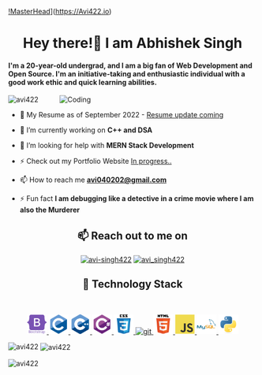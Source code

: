 [!MasterHead](https://1.bp.blogspot.com/-7A4WynwLsMw/XbBpCXG8fHI/AAAAAAAAMt4/uOa1bpLskYgrwGbllhSu2SDj_Mig8SXJQCLcBGAsYHQ/s1600/2000_600px.gif)](https://Avi422.io)
<h1 align="center">Hey there!👋 I am Abhishek Singh</h1>
<h4 align="left">I'm a 20-year-old undergrad, and I am a big fan of Web Development and Open Source. I'm an initiative-taking and enthusiastic individual with a good work ethic and quick learning abilities.</h4>
<img align="right" alt="Coding" width="400" src="https://cdn.videoplasty.com/animation/chill-coding-programming-lo-fi-animation-stock-animation-21874-1280x720.jpg">


<p align="left"> <img src="https://komarev.com/ghpvc/?username=avi422&label=Profile%20views&color=0e75b6&style=flat" alt="avi422" /> </p>

<p align="center">

- 📃 My Resume as of September 2022 - <a href = "###">Resume update coming</a>

- 🔭 I’m currently working on **C++ and DSA**

- 🤔 I’m looking for help with **MERN Stack Development**

- ⚡ Check out my Portfolio Website <a href = "###">In progress..</a>

- 📫 How to reach me **avi040202@gmail.com**

- ⚡ Fun fact **I am debugging like a detective in a crime movie where I am also the Murderer**

<h2 align="center">📫 Reach out to me on</h2>
<p align="center">
<a href="https://linkedin.com/in/avi-singh422" target="blank"><img align="center" src="https://raw.githubusercontent.com/rahuldkjain/github-profile-readme-generator/master/src/images/icons/Social/linked-in-alt.svg" alt="avi-singh422" height="30" width="40" /></a>
<a href="https://instagram.com/avi_singh422" target="blank"><img align="center" src="https://raw.githubusercontent.com/rahuldkjain/github-profile-readme-generator/master/src/images/icons/Social/instagram.svg" alt="avi_singh422" height="30" width="40" /></a>
</p>

<h2 align="center"> 🔭 Technology Stack</h2>
<br>
<p align="center"> <a href="https://getbootstrap.com" target="_blank" rel="noreferrer"> <img src="https://raw.githubusercontent.com/devicons/devicon/master/icons/bootstrap/bootstrap-plain-wordmark.svg" alt="bootstrap" width="40" height="40"/> </a> <a href="https://www.cprogramming.com/" target="_blank" rel="noreferrer"> <img src="https://raw.githubusercontent.com/devicons/devicon/master/icons/c/c-original.svg" alt="c" width="40" height="40"/> </a> <a href="https://www.w3schools.com/cpp/" target="_blank" rel="noreferrer"> <img src="https://raw.githubusercontent.com/devicons/devicon/master/icons/cplusplus/cplusplus-original.svg" alt="cplusplus" width="40" height="40"/> </a> <a href="https://www.w3schools.com/cs/" target="_blank" rel="noreferrer"> <img src="https://raw.githubusercontent.com/devicons/devicon/master/icons/csharp/csharp-original.svg" alt="csharp" width="40" height="40"/> </a> <a href="https://www.w3schools.com/css/" target="_blank" rel="noreferrer"> <img src="https://raw.githubusercontent.com/devicons/devicon/master/icons/css3/css3-original-wordmark.svg" alt="css3" width="40" height="40"/> </a> <a href="https://git-scm.com/" target="_blank" rel="noreferrer"> <img src="https://www.vectorlogo.zone/logos/git-scm/git-scm-icon.svg" alt="git" width="40" height="40"/> </a> <a href="https://www.w3.org/html/" target="_blank" rel="noreferrer"> <img src="https://raw.githubusercontent.com/devicons/devicon/master/icons/html5/html5-original-wordmark.svg" alt="html5" width="40" height="40"/> </a> <a href="https://developer.mozilla.org/en-US/docs/Web/JavaScript" target="_blank" rel="noreferrer"> <img src="https://raw.githubusercontent.com/devicons/devicon/master/icons/javascript/javascript-original.svg" alt="javascript" width="40" height="40"/> </a> <a href="https://www.mysql.com/" target="_blank" rel="noreferrer"> <img src="https://raw.githubusercontent.com/devicons/devicon/master/icons/mysql/mysql-original-wordmark.svg" alt="mysql" width="40" height="40"/> </a> <a href="https://www.python.org" target="_blank" rel="noreferrer"> <img src="https://raw.githubusercontent.com/devicons/devicon/master/icons/python/python-original.svg" alt="python" width="40" height="40"/> </a> </p>

<p><img align="left" src="https://github-readme-stats.vercel.app/api/top-langs?username=avi422&show_icons=true&locale=en&layout=compact" alt="avi422" /></p>

<p>&nbsp;<img align="center" src="https://github-readme-stats.vercel.app/api?username=avi422&show_icons=true&locale=en" alt="avi422" /></p>

<p><img align="center" src="https://github-readme-streak-stats.herokuapp.com/?user=avi422&" alt="avi422" /></p>

